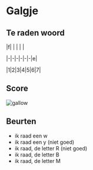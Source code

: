 # Galgje

## Te raden woord

|f| | | | |

|-|-|-|-|-|-|e|

|1|2|3|4|5|6|7|

## Score
![gallow](./images/2.png)

## Beurten
* ik raad een w
* ik raad een y (niet goed)
* ik raad, de letter R (niet goed)
* ik raad, de letter B
* ik raad, de letter M